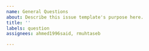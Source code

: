 ```yaml
---
name: General Questions
about: Describe this issue template's purpose here.
title: ''
labels: question
assignees: ahmed1996said, rmuhtaseb

---
```



